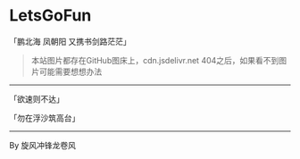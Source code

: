 # LetsGoFun

「鹏北海 凤朝阳 又携书剑路茫茫」

> 本站图片都存在GitHub图床上，cdn.jsdelivr.net 404之后，如果看不到图片可能需要想想办法
***
「欲速则不达」

「勿在浮沙筑高台」

***

By 旋风冲锋龙卷风



